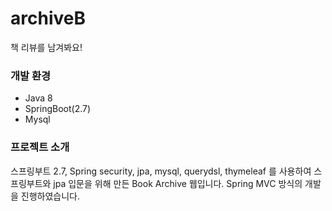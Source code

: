 # archiveB
책 리뷰를 남겨봐요!

### 개발 환경
* Java 8
* SpringBoot(2.7)
* Mysql

  
### 프로젝트 소개
스프링부트 2.7, Spring security, jpa, mysql, querydsl, thymeleaf 를 사용하여 스프링부트와 jpa 입문을 위해 만든 Book Archive 웹입니다. Spring MVC 방식의 개발을 진행하였습니다.

